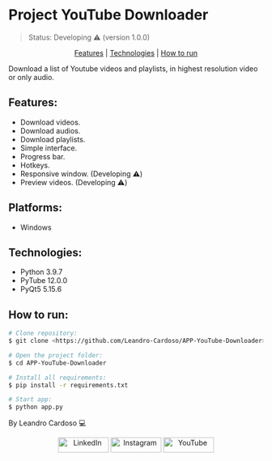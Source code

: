 # Project YouTube Downloader
> Status: Developing ⚠️ (version 1.0.0)

<center>

[Features](#features) | [Technologies](#technologies) | [How to run](#how-to-run)

</center>

<p>Download a list of Youtube videos and playlists, in highest resolution video or only audio.</p>

## Features:
+ Download videos.
+ Download audios.
+ Download playlists.
+ Simple interface.
+ Progress bar.
+ Hotkeys.
+ Responsive window. (Developing ⚠️)
+ Preview videos. (Developing ⚠️)

## Platforms:
+ Windows

## Technologies:
+ Python 3.9.7
+ PyTube 12.0.0
+ PyQt5 5.15.6

## How to run:

```bash
# Clone repository:
$ git clone <https://github.com/Leandro-Cardoso/APP-YouTube-Downloader>

# Open the project folder:
$ cd APP-YouTube-Downloader

# Install all requirements:
$ pip install -r requirements.txt

# Start app:
$ python app.py
```

By Leandro Cardoso 💻

<div align="center">
  <a href="https://www.linkedin.com/in/leandrolimacardoso">
  <img alt="LinkedIn" height="30" width="100" src="https://img.shields.io/badge/LinkedIn-0077B5?style=for-the-badge&logo=linkedin&logoColor=white"/></a>
  <a href="https://www.instagram.com/leandrolimacardoso">
  <img alt="Instagram" height="30" width="100" src="https://img.shields.io/badge/Instagram-E4405F?style=for-the-badge&logo=instagram&logoColor=white"/></a>
  <a href="https://www.youtube.com/channel/UCtbBdlytJ5b8KUogQo7rfXw">
  <img alt="YouTube" height="30" width="100" src="https://img.shields.io/badge/YouTube-FF0000?style=for-the-badge&logo=youtube&logoColor=white"/></a>
</div>
